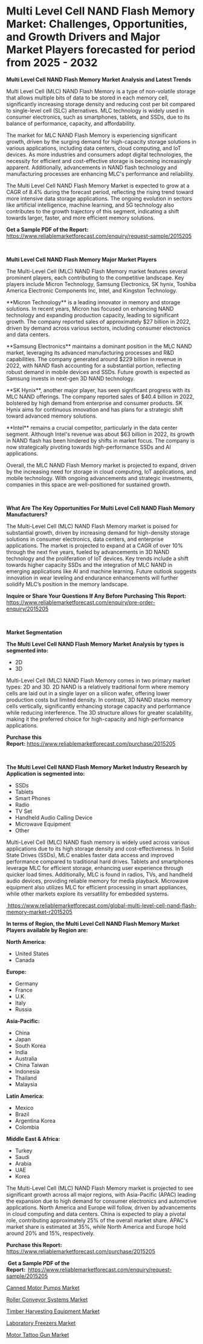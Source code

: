 <p><h1>Multi Level Cell NAND Flash Memory Market: Challenges, Opportunities, and Growth Drivers and Major Market Players forecasted for period from 2025 - 2032</h1></p><p><strong>Multi Level Cell NAND Flash Memory Market Analysis and Latest Trends</strong></p>
<p><p>Multi Level Cell (MLC) NAND Flash Memory is a type of non-volatile storage that allows multiple bits of data to be stored in each memory cell, significantly increasing storage density and reducing cost per bit compared to single-level cell (SLC) alternatives. MLC technology is widely used in consumer electronics, such as smartphones, tablets, and SSDs, due to its balance of performance, capacity, and affordability.</p><p>The market for MLC NAND Flash Memory is experiencing significant growth, driven by the surging demand for high-capacity storage solutions in various applications, including data centers, cloud computing, and IoT devices. As more industries and consumers adopt digital technologies, the necessity for efficient and cost-effective storage is becoming increasingly apparent. Additionally, advancements in NAND flash technology and manufacturing processes are enhancing MLC's performance and reliability.</p><p>The Multi Level Cell NAND Flash Memory Market is expected to grow at a CAGR of 8.4% during the forecast period, reflecting the rising trend toward more intensive data storage applications. The ongoing evolution in sectors like artificial intelligence, machine learning, and 5G technology also contributes to the growth trajectory of this segment, indicating a shift towards larger, faster, and more efficient memory solutions.</p></p>
<p><strong>Get a Sample PDF of the Report:&nbsp;</strong> <a href="https://www.reliablemarketforecast.com/enquiry/request-sample/2015205?utm_campaign=2932&utm_medium=2&utm_source=Github&utm_content=ia&utm_term=29032025&utm_id=multi-level-cell-nand-flash-memory">https://www.reliablemarketforecast.com/enquiry/request-sample/2015205</a></p>
<p>&nbsp;</p>
<p><strong>Multi Level Cell NAND Flash Memory Major Market Players</strong></p>
<p><p>The Multi-Level Cell (MLC) NAND Flash Memory market features several prominent players, each contributing to the competitive landscape. Key players include Micron Technology, Samsung Electronics, SK hynix, Toshiba America Electronic Components Inc, Intel, and Kingston Technology.</p><p>**Micron Technology** is a leading innovator in memory and storage solutions. In recent years, Micron has focused on enhancing NAND technology and expanding production capacity, leading to significant growth. The company reported sales of approximately $27 billion in 2022, driven by demand across various sectors, including consumer electronics and data centers.</p><p>**Samsung Electronics** maintains a dominant position in the MLC NAND market, leveraging its advanced manufacturing processes and R&D capabilities. The company generated around $229 billion in revenue in 2022, with NAND flash accounting for a substantial portion, reflecting robust demand in mobile devices and SSDs. Future growth is expected as Samsung invests in next-gen 3D NAND technology.</p><p>**SK Hynix**, another major player, has seen significant progress with its MLC NAND offerings. The company reported sales of $40.4 billion in 2022, bolstered by high demand from enterprise and consumer products. SK Hynix aims for continuous innovation and has plans for a strategic shift toward advanced memory solutions.</p><p>**Intel** remains a crucial competitor, particularly in the data center segment. Although Intel's revenue was about $63 billion in 2022, its growth in NAND flash has been hindered by shifts in market focus. The company is now strategically pivoting towards high-performance SSDs and AI applications.</p><p>Overall, the MLC NAND Flash Memory market is projected to expand, driven by the increasing need for storage in cloud computing, IoT applications, and mobile technology. With ongoing advancements and strategic investments, companies in this space are well-positioned for sustained growth.</p></p>
<p>&nbsp;</p>
<p><strong>What Are The Key Opportunities For Multi Level Cell NAND Flash Memory Manufacturers?</strong></p>
<p><p>The Multi-Level Cell (MLC) NAND Flash Memory market is poised for substantial growth, driven by increasing demand for high-density storage solutions in consumer electronics, data centers, and enterprise applications. The market is projected to expand at a CAGR of over 10% through the next five years, fueled by advancements in 3D NAND technology and the proliferation of IoT devices. Key trends include a shift towards higher capacity SSDs and the integration of MLC NAND in emerging applications like AI and machine learning. Future outlook suggests innovation in wear leveling and endurance enhancements will further solidify MLC’s position in the memory landscape.</p></p>
<p><strong>Inquire or Share Your Questions If Any Before Purchasing This Report:</strong> <a href="https://www.reliablemarketforecast.com/enquiry/pre-order-enquiry/2015205?utm_campaign=2932&utm_medium=2&utm_source=Github&utm_content=ia&utm_term=29032025&utm_id=multi-level-cell-nand-flash-memory">https://www.reliablemarketforecast.com/enquiry/pre-order-enquiry/2015205</a></p>
<p>&nbsp;</p>
<p><strong>Market Segmentation</strong></p>
<p><strong>The Multi Level Cell NAND Flash Memory Market Analysis by types is segmented into:</strong></p>
<p><ul><li>2D</li><li>3D</li></ul></p>
<p><p>Multi-Level Cell (MLC) NAND Flash Memory comes in two primary market types: 2D and 3D. 2D NAND is a relatively traditional form where memory cells are laid out in a single layer on a silicon wafer, offering lower production costs but limited density. In contrast, 3D NAND stacks memory cells vertically, significantly enhancing storage capacity and performance while reducing interference. The 3D structure allows for greater scalability, making it the preferred choice for high-capacity and high-performance applications.</p></p>
<p><strong>Purchase this Report:&nbsp;</strong><a href="https://www.reliablemarketforecast.com/purchase/2015205?utm_campaign=2932&utm_medium=2&utm_source=Github&utm_content=ia&utm_term=29032025&utm_id=multi-level-cell-nand-flash-memory">https://www.reliablemarketforecast.com/purchase/2015205</a></p>
<p>&nbsp;</p>
<p><strong>The Multi Level Cell NAND Flash Memory Market Industry Research by Application is segmented into:</strong></p>
<p><ul><li>SSDs</li><li>Tablets</li><li>Smart Phones</li><li>Radio</li><li>TV Set</li><li>Handheld Audio Calling Device</li><li>Microwave Equipment</li><li>Other</li></ul></p>
<p><p>Multi-Level Cell (MLC) NAND flash memory is widely used across various applications due to its high storage density and cost-effectiveness. In Solid State Drives (SSDs), MLC enables faster data access and improved performance compared to traditional hard drives. Tablets and smartphones leverage MLC for efficient storage, enhancing user experience through quicker load times. Additionally, MLC is found in radios, TVs, and handheld audio devices, providing reliable memory for media playback. Microwave equipment also utilizes MLC for efficient processing in smart appliances, while other markets explore its versatility for embedded systems.</p></p>
<p><a href="https://www.reliablemarketforecast.com/global-multi-level-cell-nand-flash-memory-market-r2015205?utm_campaign=2932&utm_medium=2&utm_source=Github&utm_content=ia&utm_term=29032025&utm_id=multi-level-cell-nand-flash-memory">&nbsp;https://www.reliablemarketforecast.com/global-multi-level-cell-nand-flash-memory-market-r2015205</a></p>
<p><strong>In terms of Region, the Multi Level Cell NAND Flash Memory Market Players available by Region are:</strong></p>
<p>
    <p> <strong> North America: </strong>
        <ul>
            <li>United States</li>
            <li>Canada</li>
        </ul>
        </p> 
    <p> <strong> Europe: </strong>
        <ul>
            <li>Germany</li>
            <li>France</li>
            <li>U.K.</li>
            <li>Italy</li>
            <li>Russia</li>
        </ul>
        </p> 
    <p> <strong> Asia-Pacific: </strong>
        <ul>
            <li>China</li>
            <li>Japan</li>
            <li>South Korea</li>
            <li>India</li>
            <li>Australia</li>
            <li>China Taiwan</li>
            <li>Indonesia</li>
            <li>Thailand</li>
            <li>Malaysia</li>
        </ul>
        </p> 
    <p> <strong> Latin America: </strong>
        <ul>
            <li>Mexico</li>
            <li>Brazil</li>
            <li>Argentina Korea</li>
            <li>Colombia</li>
        </ul>
        </p> 
    <p> <strong> Middle East & Africa: </strong>
        <ul>
            <li>Turkey</li>
            <li>Saudi</li>
            <li>Arabia</li>
            <li>UAE</li>
            <li>Korea</li>
        </ul>
    </p>
    </p>
<p><p>The Multi-Level Cell (MLC) NAND Flash Memory market is projected to see significant growth across all major regions, with Asia-Pacific (APAC) leading the expansion due to high demand for consumer electronics and automotive applications. North America and Europe will follow, driven by advancements in cloud computing and data centers. China is expected to play a pivotal role, contributing approximately 25% of the overall market share. APAC's market share is estimated at 35%, while North America and Europe hold around 20% and 15%, respectively.</p></p>
<p><strong>Purchase this Report: </strong><a href="https://www.reliablemarketforecast.com/purchase/2015205?utm_campaign=2932&utm_medium=2&utm_source=Github&utm_content=ia&utm_term=29032025&utm_id=multi-level-cell-nand-flash-memory">https://www.reliablemarketforecast.com/purchase/2015205</a></p>
<p>&nbsp;<strong>Get a Sample PDF of the Report:&nbsp;&nbsp;</strong><a href="https://www.reliablemarketforecast.com/enquiry/request-sample/2015205?utm_campaign=2932&utm_medium=2&utm_source=Github&utm_content=ia&utm_term=29032025&utm_id=multi-level-cell-nand-flash-memory">https://www.reliablemarketforecast.com/enquiry/request-sample/2015205</a></p>
<p><strong></strong></p>
<p><p><a href="https://www.linkedin.com/pulse/canned-motor-pumps-market-analysis-from-2025-2032-size-ecwze?utm_campaign=2932&utm_medium=2&utm_source=Github&utm_content=ia&utm_term=29032025&utm_id=multi-level-cell-nand-flash-memory">Canned Motor Pumps Market</a></p><p><a href="https://www.linkedin.com/pulse/roller-conveyor-systems-market-analysis-new-trends-size-qt4he?utm_campaign=2932&utm_medium=2&utm_source=Github&utm_content=ia&utm_term=29032025&utm_id=multi-level-cell-nand-flash-memory">Roller Conveyor Systems Market</a></p><p><a href="https://www.linkedin.com/pulse/navigating-timber-harvesting-equipment-market-through-bmsce?utm_campaign=2932&utm_medium=2&utm_source=Github&utm_content=ia&utm_term=29032025&utm_id=multi-level-cell-nand-flash-memory">Timber Harvesting Equipment Market</a></p><p><a href="https://www.linkedin.com/pulse/laboratory-freezers-market-trends-historical-forecast-vfbie?utm_campaign=2932&utm_medium=2&utm_source=Github&utm_content=ia&utm_term=29032025&utm_id=multi-level-cell-nand-flash-memory">Laboratory Freezers Market</a></p><p><a href="https://www.linkedin.com/pulse/strategic-insights-motor-tattoo-gun-market-stakeholder-impacts-f0jje?utm_campaign=2932&utm_medium=2&utm_source=Github&utm_content=ia&utm_term=29032025&utm_id=multi-level-cell-nand-flash-memory">Motor Tattoo Gun Market</a></p></p>
